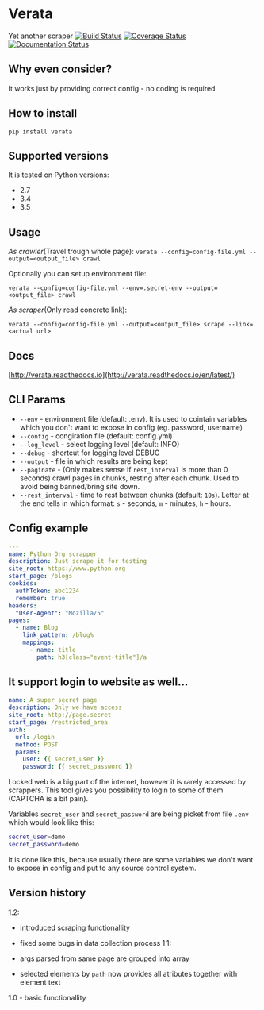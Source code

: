 # Verata
Yet another scraper
[![Build Status](https://travis-ci.org/CodersOfTheNight/verata.svg?branch=master)](https://travis-ci.org/CodersOfTheNight/verata)
[![Coverage Status](https://coveralls.io/repos/github/CodersOfTheNight/verata/badge.svg?branch=master)](https://coveralls.io/github/CodersOfTheNight/verata?branch=master)
[![Documentation Status](https://readthedocs.org/projects/verata/badge/?version=latest)](http://verata.readthedocs.io/en/latest/?badge=latest)

Why even consider?
------------------
It works just by providing correct config - no coding is required

How to install
--------------
`pip install verata` 

Supported versions
------------------
It is tested on Python versions:
- 2.7
- 3.4
- 3.5

Usage
-----
*As crawler*(Travel trough whole page):
`verata --config=config-file.yml --output=<output_file> crawl`

Optionally you can setup environment file:

`verata --config=config-file.yml --env=.secret-env --output=<output_file> crawl`

*As scraper*(Only read concrete link):

`verata --config=config-file.yml --output=<output_file> scrape --link=<actual url>`

Docs
----
[http://verata.readthedocs.io](http://verata.readthedocs.io/en/latest/)

CLI Params
----------
- `--env` - environment file (default: .env). It is used to cointain variables which you don't want to expose in config (eg. password, username)
- `--config` - congiration file (default: config.yml)
- `--log_level` - select logging level (default: INFO)
- `--debug` - shortcut for logging level DEBUG
- `--output` - file in which results are being kept
- `--paginate` - (Only makes sense if `rest_interval` is more than 0 seconds) crawl pages in chunks, resting after each chunk. Used to avoid being banned/bring site down.
- `--rest_interval` - time to rest between chunks (default: `10s`). Letter at the end tells in which format: `s` - seconds, `m` - minutes, `h` - hours.

Config example
--------------
```yaml
---
name: Python Org scrapper
description: Just scrape it for testing
site_root: https://www.python.org
start_page: /blogs
cookies:
  authToken: abc1234
  remember: true
headers:
  "User-Agent": "Mozilla/5"
pages:
  - name: Blog
    link_pattern: /blog%
    mappings:
      - name: title
        path: h3[class="event-title"]/a
```


It support login to website as well...
--------------------------------------
```yaml
name: A super secret page
description: Only we have access
site_root: http://page.secret
start_page: /restricted_area
auth:
  url: /login
  method: POST
  params:
    user: {{ secret_user }}
    password: {{ secret_password }}
```

Locked web is a big part of the internet, however it is rarely accessed by scrappers.
This tool gives you possibility to login to some of them (CAPTCHA is a bit pain).

Variables `secret_user` and `secret_password` are being picket from file `.env`
which would look like this:
```bash
secret_user=demo
secret_password=demo
```

It is done like this, because usually there are some variables we don't want to expose in config and put to any source control system.

Version history
---------------
1.2:
  - introduced scraping functionallity
  - fixed some bugs in data collection process
1.1:
  - args parsed from same page are grouped into array
  
  - selected elements by `path` now provides all atributes together with element text
  
1.0 - basic functionallity
